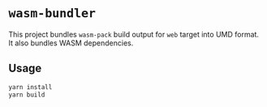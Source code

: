 # `wasm-bundler`

This project bundles `wasm-pack` build output for `web` target into UMD format. It also bundles WASM dependencies.

## Usage

```bash
yarn install
yarn build
```
